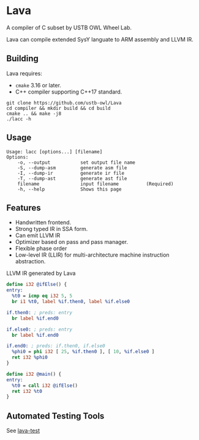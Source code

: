 # Lava
A compiler of C subset by USTB OWL Wheel Lab.  

Lava can compile extended SysY languate to ARM assembly and LLVM IR.

## Building
Lava requires:
- `cmake` 3.16 or later.
- C++ compiler supporting C++17 standard.


```shell script
git clone https://github.com/ustb-owl/Lava
cd compiler && mkdir build && cd build
cmake .. && make -j8
./lacc -h
```

## Usage

```
Usage: lacc [options...] [filename]
Options:
    -o, --output           set output file name
    -S, --dump-asm         generate asm file
    -I, --dump-ir          generate ir file
    -T, --dump-ast         generate ast file
    filename               input filename          (Required)
    -h, --help             Shows this page
```

## Features

- Handwritten frontend.
- Strong typed IR in SSA form.
- Can emit LLVM IR
- Optimizer based on pass and pass manager.
- Flexible phase order
- Low-level IR (LLIR) for multi-architecture machine instruction abstraction.

LLVM IR generated by Lava
```llvm
define i32 @ifElse() {
entry:
  %t0 = icmp eq i32 5, 5
  br i1 %t0, label %if.then0, label %if.else0

if.then0: ; preds: entry
  br label %if.end0

if.else0: ; preds: entry
  br label %if.end0

if.end0: ; preds: if.then0, if.else0
  %phi0 = phi i32 [ 25, %if.then0 ], [ 10, %if.else0 ]
  ret i32 %phi0
}

define i32 @main() {
entry:
  %t0 = call i32 @ifElse()
  ret i32 %t0
}
```

## Automated Testing Tools

See [lava-test](https://github.com/ustb-owl/lava-test)

